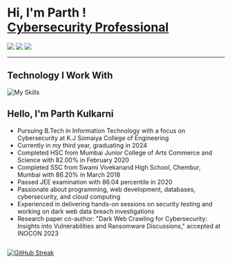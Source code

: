 <h1>Hi, I'm Parth ! <br/><a href="https://www.linkedin.com/in/parthkulkarni2510/">Cybersecurity Professional</a></h1>
<p>
<a href="https://wa.me/7304672422?text=Hi+Parth" target="_blank"><img src="https://img.shields.io/badge/WhatsApp-25D366?style=for-the-badge&logo=whatsapp&logoColor=white"></a>
<a href="mailto:kparth2510@gmail.com" target="_blank"><img src="https://img.shields.io/badge/Gmail-D14836?style=for-the-badge&logo=gmail&logoColor=white"></a>
<a href="https://www.linkedin.com/in/parthkulkarni2510/" target="_blank"><img src="https://img.shields.io/badge/LinkedIn-0077B5?style=for-the-badge&logo=linkedin&logoColor=white"></a>
</p>
<hr/>

## Technology I Work With

<p>
 
 ![My Skills](https://skillicons.dev/icons?i=python,java,html,css,javascript,nodejs,react,mongodb,postgresql,kalilinux,osint,penetrationtesting,digitalforensics,googlecloud)
 
</p>

## Hello, I'm Parth Kulkarni

<ul>
  <li>Pursuing B.Tech in Information Technology with a focus on Cybersecurity at K.J Somaiya College of Engineering</li>
  <li>Currently in my third year, graduating in 2024</li>
  <li>Completed HSC from Mumbai Junior College of Arts Commerce and Science with 82.00% in February 2020</li>
  <li>Completed SSC from Swami Vivekanand High School, Chembur, Mumbai with 86.20% in March 2018</li>
  <li>Passed JEE examination with 86.04 percentile in 2020</li>
  <li>Passionate about programming, web development, databases, cybersecurity, and cloud computing</li>
  <li>Experienced in delivering hands-on sessions on security testing and working on dark web data breach investigations</li>
  <li>Research paper co-author: "Dark Web Crawling for Cybersecurity: Insights into Vulnerabilities and Ransomware Discussions," accepted at INOCON 2023</li>
</ul>

<div style="display:flex;flex-direction:row">

[![GitHub Streak](https://github-readme-streak-stats.herokuapp.com/?user=parthk2510&theme=react)](https://git.io/streak-stats)

</div>


<!--
**parthk2510/parthk2510** is a ✨ _special_ ✨ repository because its `README.md` (this file) appears on your GitHub profile.

Here are some ideas to get you started:

- 🔭 I’m currently working on ...
- 🌱 I’m currently learning ...
- 👯 I’m looking to collaborate on ...
- 🤔 I’m looking for help with ...
- 💬 Ask me about ...
- 📫 How to reach me: ...
- 😄 Pronouns: ...
- ⚡ Fun fact: ...
-->
